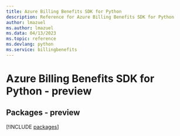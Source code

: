 ```yaml
---
title: Azure Billing Benefits SDK for Python
description: Reference for Azure Billing Benefits SDK for Python
author: lmazuel
ms.author: lmazuel
ms.data: 04/13/2023
ms.topic: reference
ms.devlang: python
ms.service: billingbenefits
---
```

# Azure Billing Benefits SDK for Python - preview
## Packages - preview
[!INCLUDE [packages](billing-benefits-index.md)]